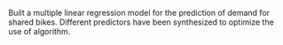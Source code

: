 Built a multiple linear regression model for the prediction of demand for shared bikes. Different predictors have been synthesized to optimize the use of algorithm.
